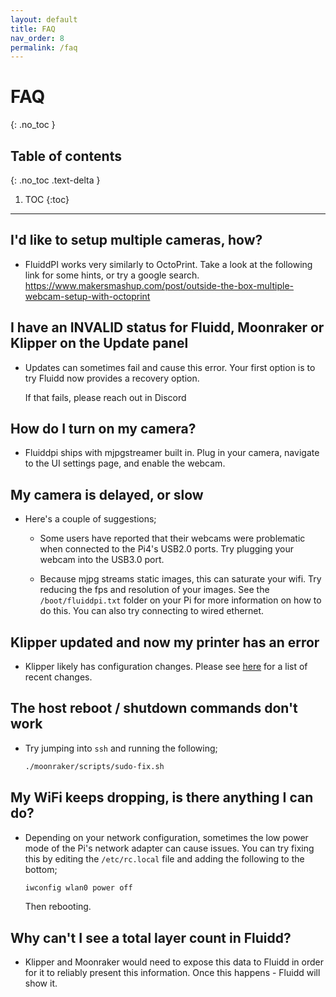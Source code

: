 ```yaml
---
layout: default
title: FAQ
nav_order: 8
permalink: /faq
---
```


# FAQ
{: .no_toc }

## Table of contents
{: .no_toc .text-delta }

1. TOC
{:toc}

---

## I'd like to setup multiple cameras, how?

- FluiddPI works very similarly to OctoPrint. Take a look at the following link
  for some hints, or try a google search.
  https://www.makersmashup.com/post/outside-the-box-multiple-webcam-setup-with-octoprint

## I have an INVALID status for Fluidd, Moonraker or Klipper on the Update panel

- Updates can sometimes fail and cause this error. Your first option is to try
  Fluidd now provides a recovery option.

  If that fails, please reach out in Discord

## How do I turn on my camera?

- Fluiddpi ships with mjpgstreamer built in. Plug in your camera, navigate to
  the UI settings page, and enable the webcam.

## My camera is delayed, or slow

- Here's a couple of suggestions;
  - Some users have reported that their webcams were problematic when connected
    to the Pi4's USB2.0 ports. Try plugging your webcam into the USB3.0 port.

  - Because mjpg streams static images, this can saturate your wifi. Try
    reducing the fps and resolution of your images. See the `/boot/fluiddpi.txt`
    folder on your Pi for more information on how to do this. You can also
    try connecting to wired ethernet.

## Klipper updated and now my printer has an error

- Klipper likely has configuration changes. Please see
  [here](https://github.com/KevinOConnor/klipper/blob/master/docs/Config_Changes.md)
  for a list of recent changes.

## The host reboot / shutdown commands don't work

- Try jumping into `ssh` and running the following;

  ```bash
  ./moonraker/scripts/sudo-fix.sh
  ```

## My WiFi keeps dropping, is there anything I can do?

- Depending on your network configuration, sometimes the low power mode of the Pi's network adapter
  can cause issues. You can try fixing this by editing the `/etc/rc.local` file and adding the following
  to the bottom;

  ```bash
  iwconfig wlan0 power off
  ```

  Then rebooting.
  
## Why can't I see a total layer count in Fluidd?

- Klipper and Moonraker would need to expose this data to Fluidd in order for it to reliably present this
  information. Once this happens - Fluidd will show it.